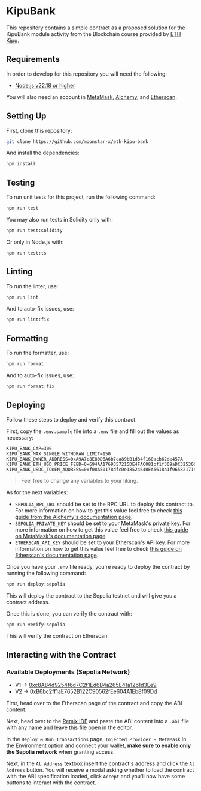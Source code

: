 # KipuBank

This repository contains a simple contract as a proposed solution for the KipuBank module activity from the Blockchain course provided by [ETH Kipu](https://www.ethkipu.org).

## Requirements

In order to develop for this repository you will need the following:

- [Node.js v22.18 or higher](https://nodejs.org)

You will also need an account in [MetaMask](https://metamask.io), [Alchemy](https://www.alchemy.com), and [Etherscan](https://etherscan.io).

## Setting Up

First, clone this repository:

```bash
git clone https://github.com/moonstar-x/eth-kipu-bank
```

And install the dependencies:

```bash
npm install
```

## Testing

To run unit tests for this project, run the following command:

```bash
npm run test
```

You may also run tests in Solidity only with:

```bash
npm run test:solidity
```

Or only in Node.js with:

```bash
npm run test:ts
```

## Linting

To run the linter, use:

```bash
npm run lint
```

And to auto-fix issues, use:

```bash
npm run lint:fix
```

## Formatting

To run the formatter, use:

```bash
npm run format
```

And to auto-fix issues, use:

```bash
npm run format:fix
```

## Deploying

Follow these steps to deploy and verify this contract.

First, copy the `.env.sample` file into a `.env` file and fill out the values as necessary:

```text
KIPU_BANK_CAP=300
KIPU_BANK_MAX_SINGLE_WITHDRAW_LIMIT=150
KIPU_BANK_OWNER_ADDRESS=0xA9A7c8E80D6A6b7ca89bB1d34f160acb62de457A
KIPU_BANK_ETH_USD_PRICE_FEED=0x694AA1769357215DE4FAC081bf1f309aDC325306
KIPU_BANK_USDC_TOKEN_ADDRESS=0xf08A50178dfcDe18524640EA6618a1f965821715
```

> Feel free to change any variables to your liking.

As for the next variables:

- `SEPOLIA_RPC_URL` should be set to the RPC URL to deploy this contract to. For more information on how to get this value feel free to check [this guide from the Alchemy's documentation page](https://www.alchemy.com/docs/how-to-deploy-a-smart-contract-to-the-sepolia-testnet).
- `SEPOLIA_PRIVATE_KEY` should be set to your MetaMask's private key. For more information on how to get this value feel free to check [this guide on MetaMask's documentation page](https://www.google.com/search?client=safari&rls=en&q=metamask+private+key&ie=UTF-8&oe=UTF-8).
- `ETHERSCAN_API_KEY` should be set to your Etherscan's API key. For more information on how to get this value feel free to check [this guide on Etherscan's documentation page](https://docs.etherscan.io/getting-started/viewing-api-usage-statistics).

Once you have your `.env` file ready, you're ready to deploy the contract by running the following command:

```bash
npm run deploy:sepolia
```

This will deploy the contract to the Sepolia testnet and will give you a contract address.

Once this is done, you can verify the contract with:

```bash
npm run verify:sepolia
```

This will verify the contract on Etherscan.

## Interacting with the Contract

### Available Deployments (Sepolia Network)

- V1 -> [0xc8A84d9254f6d7C2f1Ed6B4a265E41a12b1d3Ee9](https://sepolia.etherscan.io/address/0xc8A84d9254f6d7C2f1Ed6B4a265E41a12b1d3Ee9#code)
- V2 -> [0xB6bc2ff1aE7652B122C90562fEe604A1Eb8f09Dd](https://sepolia.etherscan.io/address/0xB6bc2ff1aE7652B122C90562fEe604A1Eb8f09Dd#code)

First, head over to the Etherscan page of the contract and copy the ABI content.

Next, head over to the [Remix IDE](https://remix.ethereum.org/) and paste the ABI content into a `.abi` file with any name and leave this file open in the editor.

In the `Deploy & Run Transactions` page, `Injected Provider - MetaMask` in the Environment option and connect your wallet, **make sure to enable only the Sepolia network** when granting access.

Next, in the `At Address` textbox insert the contract's address and click the `At Address` button. You will receive a modal asking whether to load the contract with the ABI specification loaded, click `Accept` and you'll now have some buttons to interact with the contract.
